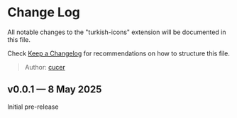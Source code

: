 # Change Log

All notable changes to the "turkish-icons" extension will be documented in this file.

Check [Keep a Changelog](http://keepachangelog.com/) for recommendations on how to structure this file.

> Author: [cucer](https://github.com/cucer)

## v0.0.1 — 8 May 2025

Initial pre-release
